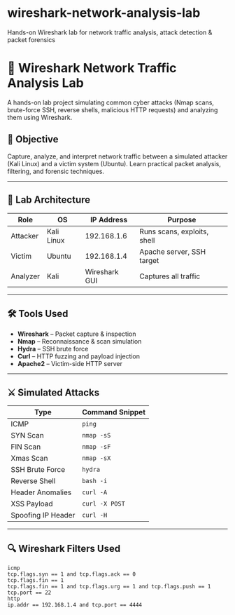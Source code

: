 # wireshark-network-analysis-lab
Hands-on Wireshark lab for network traffic analysis, attack detection &amp; packet forensics

# 🧠 Wireshark Network Traffic Analysis Lab

A hands-on lab project simulating common cyber attacks (Nmap scans, brute-force SSH, reverse shells, malicious HTTP requests) and analyzing them using Wireshark.

## 🎯 Objective
Capture, analyze, and interpret network traffic between a simulated attacker (Kali Linux) and a victim system (Ubuntu). Learn practical packet analysis, filtering, and forensic techniques.

---

## 🧱 Lab Architecture

| Role         | OS         | IP Address      | Purpose                    |
|--------------|------------|-----------------|----------------------------|
| Attacker     | Kali Linux | 192.168.1.6   | Runs scans, exploits, shell|
| Victim       | Ubuntu     | 192.168.1.4   | Apache server, SSH target  |
| Analyzer     | Kali       | Wireshark GUI   | Captures all traffic       |

---

## 🛠 Tools Used
- **Wireshark** – Packet capture & inspection  
- **Nmap** – Reconnaissance & scan simulation  
- **Hydra** – SSH brute force  
- **Curl** – HTTP fuzzing and payload injection    
- **Apache2** – Victim-side HTTP server  

---

## ⚔️ Simulated Attacks

| Type                | Command Snippet |
|---------------------|-----------------|
| ICMP                | `ping`          |
| SYN Scan            | `nmap -sS`      |
| FIN Scan            | `nmap -sF`      |
| Xmas Scan           | `nmap -sX`      |
| SSH Brute Force     | `hydra`         |
| Reverse Shell       | `bash -i`       |
| Header Anomalies    | `curl -A`       |
| XSS Payload         | `curl -X POST`  |
| Spoofing IP Header  | `curl -H`       |

---

## 🔍 Wireshark Filters Used

```wireshark
icmp
tcp.flags.syn == 1 and tcp.flags.ack == 0
tcp.flags.fin == 1
tcp.flags.fin == 1 and tcp.flags.urg == 1 and tcp.flags.push == 1
tcp.port == 22
http
ip.addr == 192.168.1.4 and tcp.port == 4444
